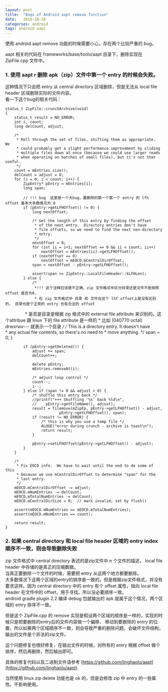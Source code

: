 ```yaml
---
layout: post
title:  "Bugs of Android aapt remove function"
date:   2016-10-28
categories: android
tags: android aapt
---
```


使用 android aapt remove 功能的时候需要小心，存在两个比较严重的 bug。

aapt 相关的代码在 frameworks/base/tools/aapt 目录下，删除实现在 ZipFile.cpp 文件中。

### 1. 使用 aapt r 删除 apk（zip）文件中第一个 entry 的时候会失败。 ###    

这种情况下只会把 entry 从 central directory 区域删除，但是无法从 local file header 区域删除实际的文件内容。   
看一下这个bug的相关代码：
    
    status_t ZipFile::crunchArchive(void)
    {
        status_t result = NO_ERROR;
        int i, count;
        long delCount, adjust;

        /*
         * Roll through the set of files, shifting them as appropriate.  We
         * could probably get a slight performance improvement by sliding
         * multiple files down at once (because we could use larger reads
         * when operating on batches of small files), but it's not that useful.
         */
        count = mEntries.size();
        delCount = adjust = 0;
        for (i = 0; i < count; i++) {
            ZipEntry* pEntry = mEntries[i];
            long span;
            
            // !!! bug  这里是一个大bug，要删除的第一个第一个 entry 的 lfh offset 基本大多数情况为 0
            if (pEntry->getLFHOffset() != 0) { 
                long nextOffset;

                /* Get the length of this entry by finding the offset
                 * of the next entry.  Directory entries don't have
                 * file offsets, so we need to find the next non-directory
                 * entry.
                 */
                nextOffset = 0;
                for (int ii = i+1; nextOffset == 0 && ii < count; ii++)
                    nextOffset = mEntries[ii]->getLFHOffset();
                if (nextOffset == 0)
                    nextOffset = mEOCD.mCentralDirOffset;
                span = nextOffset - pEntry->getLFHOffset();

                assert(span >= ZipEntry::LocalFileHeader::kLFHLen);
            } else {
                /*
                 *!!! 这个注释应该是不正确，zip 文件格式中区分目录还是文件不是按照 offset 是否为0.
                 * 在 zip 文件格式中 目录 和 文件在这个 lhf offset上是没有区别的， 目录也是个正常的 entry 也有合法的 offset
                 * 是否是目录是根据 zip 格式中的 external file attribute 来识别的。这个attribue 跟 linux 下的 file attribute 是一样的
                 * 比如 (040770 octal) drwxrwx--- 就表示一个目录
                 */
                /* This is a directory entry.  It doesn't have           
                 * any actual file contents, so there's no need to
                 * move anything.
                 */
                span = 0;
            }


            if (pEntry->getDeleted()) {
                adjust += span;
                delCount++;

                delete pEntry;
                mEntries.removeAt(i);

                /* adjust loop control */
                count--;
                i--;
            } else if (span != 0 && adjust > 0) {
                /* shuffle this entry back */
                //printf("+++ Shuffling '%s' back %ld\n",
                //    pEntry->getFileName(), adjust);
                result = filemove(mZipFp, pEntry->getLFHOffset() - adjust,
                            pEntry->getLFHOffset(), span);
                if (result != NO_ERROR) {
                    /* this is why you use a temp file */
                    ALOGE("error during crunch - archive is toast\n");
                    return result;
                }

                pEntry->setLFHOffset(pEntry->getLFHOffset() - adjust);
            }
        }

        /*
         * Fix EOCD info.  We have to wait until the end to do some of this
         * because we use mCentralDirOffset to determine "span" for the
         * last entry.
         */
        mEOCD.mCentralDirOffset -= adjust;
        mEOCD.mNumEntries -= delCount;
        mEOCD.mTotalNumEntries -= delCount;
        mEOCD.mCentralDirSize = 0;  // mark invalid; set by flush()

        assert(mEOCD.mNumEntries == mEOCD.mTotalNumEntries);
        assert(mEOCD.mNumEntries == count);

        return result;
    }


### 2. 如果 central directory 和 local file header 区域的 entry index 顺序不一致，则会导致删除失败 ###

zip 文件格式中 central directory 表述的是zip文件中 n 个文件的描述， local file header 中存储的是真正的压缩数据。    
当真正要删除一个文件的时候，需要把 entry 从这两个地方都要删除。   
大多数情况下这两个区域的entry的排序是一致的。但是根据zip文件格式，并没有要求这样。因为 central directory 中的 entry 有个
offset 属性，指向 local file header 在文件中的 offset，用于寻找。所以没必要顺序一致。    
android gradle plugin 2.2 编译 debug 包就输出的 apk 就属于这个情况，两个区域的 entry 排序不一致。   

但是这个 ZipFile.cpp 的 remove 实现是假设两个区域的顺序是一样的，实现的时候只是把要删除的entry后的文件内容做一个偏移，
移动到要删除的 entry 的位置，所以如果两个区域顺序不一致，则会导致严重的删除问题，会破坏文件结构，输出的文件是个非法的zip文件。

这个问题修复也很好修复，在输出文件的时候，对所有的 entry 根据 offset 做个排序，然后再删除，然后输出即可。


具体的修复代码以及二进制文件请参考 [https://github.com/linghaolu/aapt](https://github.com/linghaolu/aapt)

当然使用 linux zip delete 功能也是 ok 的，但是会修改 zip 中 entry 的一些属性。不影响使用。

